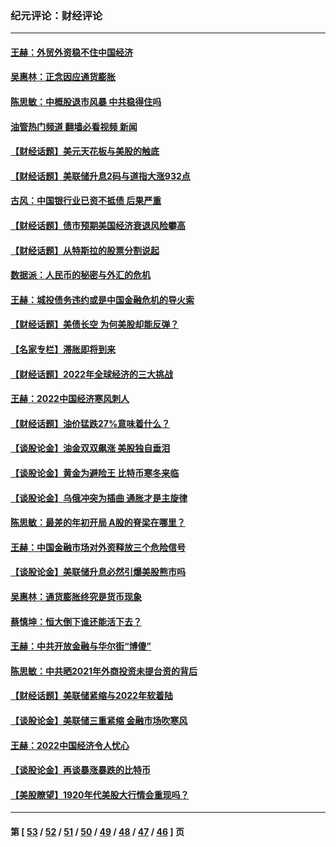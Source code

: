 ### 纪元评论：财经评论
---
#### [王赫：外贸外资稳不住中国经济](../../pages/nsc1026/n13753933.md?06240330) 
#### [吴惠林：正念因应通货膨胀](../../pages/nsc1026/n13750350.md?06240330) 
#### [陈思敏：中概股退市风暴 中共稳得住吗](../../pages/nsc1026/n13738978.md?06240330) 
#### [油管热门频道 翻墙必看视频 新闻](ok?06240330)
#### [【财经话题】美元天花板与美股的触底](../../pages/nsc1026/n13736495.md?06240330) 
#### [【财经话题】美联储升息2码与道指大涨932点](../../pages/nsc1026/n13727377.md?06240330) 
#### [古风：中国银行业已资不抵债 后果严重](../../pages/nsc1026/n13726111.md?06240330) 
#### [【财经话题】债市预期美国经济衰退风险攀高](../../pages/nsc1026/n13698043.md?06240330) 
#### [【财经话题】从特斯拉的股票分割说起](../../pages/nsc1026/n13679733.md?06240330) 
#### [数据派：人民币的秘密与外汇的危机](../../pages/nsc1026/n13667092.md?06240330) 
#### [王赫：城投债务违约或是中国金融危机的导火索](../../pages/nsc1026/n13665322.md?06240330) 
#### [【财经话题】美债长空 为何美股却能反弹？](../../pages/nsc1026/n13665895.md?06240330) 
#### [【名家专栏】滞胀即将到来](../../pages/nsc1026/n13658171.md?06240330) 
#### [【财经话题】2022年全球经济的三大挑战](../../pages/nsc1026/n13654423.md?06240330) 
#### [王赫：2022中国经济寒风刺人](../../pages/nsc1026/n13651403.md?06240330) 
#### [【财经话题】油价猛跌27%意味着什么？](../../pages/nsc1026/n13648767.md?06240330) 
#### [【谈股论金】油金双双飙涨 美股独自垂泪](../../pages/nsc1026/n13631742.md?06240330) 
#### [【谈股论金】黄金为避险王 比特币寒冬来临](../../pages/nsc1026/n13600406.md?06240330) 
#### [【谈股论金】乌俄冲突为插曲 通胀才是主旋律](../../pages/nsc1026/n13576797.md?06240330) 
#### [陈思敏：最差的年初开局 A股的脊梁在哪里？](../../pages/nsc1026/n13558359.md?06240330) 
#### [王赫：中国金融市场对外资释放三个危险信号](../../pages/nsc1026/n13546389.md?06240330) 
#### [【谈股论金】美联储升息必然引爆美股熊市吗](../../pages/nsc1026/n13519194.md?06240330) 
#### [吴惠林：通货膨胀终究是货币现象](../../pages/nsc1026/n13512979.md?06240330) 
#### [蔡慎坤：恒大倒下谁还能活下去？](../../pages/nsc1026/n13501831.md?06240330) 
#### [王赫：中共开放金融与华尔街“博傻”](../../pages/nsc1026/n13501138.md?06240330) 
#### [陈思敏：中共晒2021年外商投资未提台资的背后](../../pages/nsc1026/n13501057.md?06240330) 
#### [【财经话题】美联储紧缩与2022年软着陆](../../pages/nsc1026/n13498354.md?06240330) 
#### [【谈股论金】美联储三重紧缩 金融市场吹寒风](../../pages/nsc1026/n13487202.md?06240330) 
#### [王赫：2022中国经济令人忧心](../../pages/nsc1026/n13480433.md?06240330) 
#### [【谈股论金】再谈暴涨暴跌的比特币](../../pages/nsc1026/n13428036.md?06240330) 
#### [【美股瞭望】1920年代美股大行情会重现吗？](../../pages/nsc1026/n13425425.md?06240330) 

---
#### 第 [ [53](./53.md?06240330) / [52](./52.md?06240330) / [51](./51.md?06240330) / [50](./50.md?06240330) / [49](./49.md?06240330) / [48](./48.md?06240330) / [47](./47.md?06240330) / [46](./46.md?06240330) ] 页
